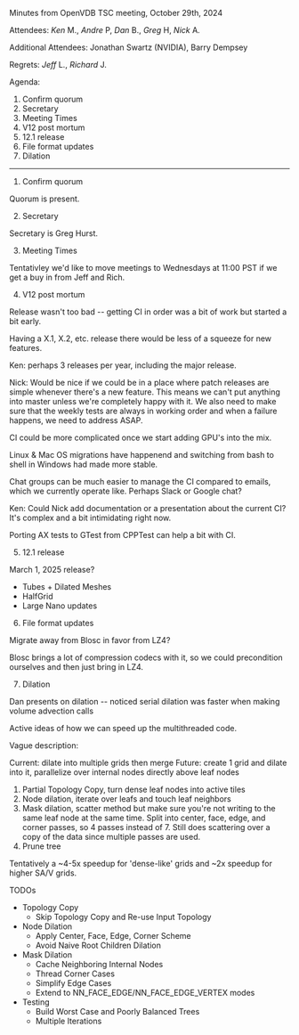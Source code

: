 Minutes from OpenVDB TSC meeting, October 29th, 2024

Attendees: *Ken* M., *Andre* P, *Dan* B., *Greg* H, *Nick* A.

Additional Attendees: Jonathan Swartz (NVIDIA), Barry Dempsey

Regrets: *Jeff* L., *Richard* J.

Agenda:

1) Confirm quorum
2) Secretary
3) Meeting Times
4) V12 post mortum
5) 12.1 release
6) File format updates
7) Dilation

------------

1) Confirm quorum

Quorum is present.

2) Secretary

Secretary is Greg Hurst.

3) Meeting Times

Tentativley we'd like to move meetings to Wednesdays at 11:00 PST if we get a buy in from Jeff and Rich.

4) V12 post mortum

Release wasn't too bad -- getting CI in order was a bit of work but started a bit early.

Having a X.1, X.2, etc. release there would be less of a squeeze for new features.

Ken: perhaps 3 releases per year, including the major release.

Nick: Would be nice if we could be in a place where patch releases are simple whenever there's a new feature. This means we can't put anything into master unless we're completely happy with it. We also need to make sure that the weekly tests are always in working order and when a failure happens, we need to address ASAP.

CI could be more complicated once we start adding GPU's into the mix.

Linux & Mac OS migrations have happenend and switching from bash to shell in Windows had made more stable.

Chat groups can be much easier to manage the CI compared to emails, which we currently operate like. Perhaps Slack or Google chat?

Ken: Could Nick add documentation or a presentation about the current CI? It's complex and a bit intimidating right now.

Porting AX tests to GTest from CPPTest can help a bit with CI.

5) 12.1 release

March 1, 2025 release?

* Tubes + Dilated Meshes
* HalfGrid
* Large Nano updates

6) File format updates

Migrate away from Blosc in favor from LZ4?

Blosc brings a lot of compression codecs with it, so we could precondition ourselves and then just bring in LZ4.

7) Dilation

Dan presents on dilation -- noticed serial dilation was faster when making volume advection calls

Active ideas of how we can speed up the multithreaded code.

Vague description:

Current: dilate into multiple grids then merge
Future: create 1 grid and dilate into it, parallelize over internal nodes directly above leaf nodes

1. Partial Topology Copy, turn dense leaf nodes into active tiles
2. Node dilation, iterate over leafs and touch leaf neighbors
3. Mask dilation, scatter method but make sure you're not writing to the same leaf node at the same time. Split into center, face, edge, and corner passes, so 4 passes instead of 7. Still does scattering over a copy of the data since multiple passes are used.
4. Prune tree

Tentatively a ~4-5x speedup for 'dense-like' grids and ~2x speedup for higher SA/V grids.

TODOs
* Topology Copy
   * Skip Topology Copy and Re-use Input Topology
* Node Dilation
   * Apply Center, Face, Edge, Corner Scheme
   * Avoid Naive Root Children Dilation
* Mask Dilation
   * Cache Neighboring Internal Nodes
   * Thread Corner Cases
   * Simplify Edge Cases
   * Extend to NN_FACE_EDGE/NN_FACE_EDGE_VERTEX modes
* Testing
   * Build Worst Case and Poorly Balanced Trees
   * Multiple Iterations
